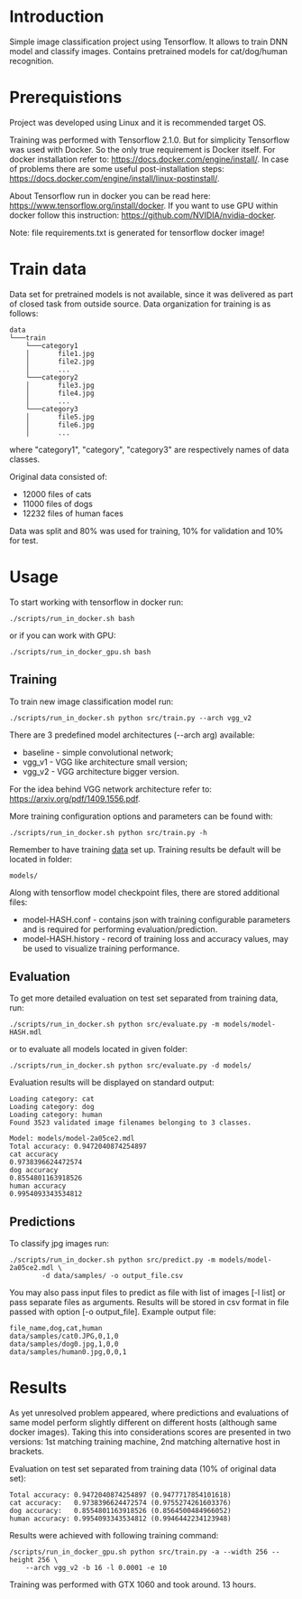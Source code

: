 # Introduction

Simple image classification project using Tensorflow. It allows to train DNN model
and classify images. Contains pretrained models for cat/dog/human recognition.


# Prerequistions

Project was developed using Linux and it is recommended target OS.

Training was performed with Tensorflow 2.1.0. But for simplicity Tensorflow was
used with Docker. So the only true requirement is Docker itself.
For docker installation refer to:
https://docs.docker.com/engine/install/. In case of problems there are some
useful post-installation steps:
https://docs.docker.com/engine/install/linux-postinstall/.

About Tensorflow run in docker you can be read here:
https://www.tensorflow.org/install/docker.
If you want to use GPU within docker follow this instruction:
https://github.com/NVIDIA/nvidia-docker.

Note: file requirements.txt is generated for tensorflow docker image! 


<div id="data"></div>

# Train data

Data set for pretrained models is not available, since it was delivered as part of
closed task from outside source. Data organization for training is as follows:

```
data
└───train
    └───category1
    │       file1.jpg
    │       file2.jpg
    │       ...
    └───category2
    │       file3.jpg
    │       file4.jpg
    │       ...
    └───category3
    │       file5.jpg
    │       file6.jpg
    │       ...   
``` 

where "category1", "category", "category3" are respectively names of data classes.

Original data consisted of:
* 12000 files of cats
* 11000 files of dogs
* 12232 files of human faces

Data was split and 80% was used for training, 10% for validation and 10% for test.


# Usage

To start working with tensorflow in docker run:

```
./scripts/run_in_docker.sh bash
```

or if you can work with GPU:

```
./scripts/run_in_docker_gpu.sh bash
```


## Training

To train new image classification model run:

```
./scripts/run_in_docker.sh python src/train.py --arch vgg_v2
```

There are 3 predefined model architectures (--arch arg) available:

* baseline - simple convolutional network;
* vgg_v1 - VGG like architecture small version;
* vgg_v2 - VGG architecture bigger version.

For the idea behind VGG network architecture refer to:
https://arxiv.org/pdf/1409.1556.pdf.

More training configuration options and parameters can be found with:

```
./scripts/run_in_docker.sh python src/train.py -h

``` 
Remember to have training [data](#data) set up.
Training results be default will be located in folder:

```
models/
```

Along with tensorflow model checkpoint files, there are stored additional files:

* model-HASH.conf - contains json with training configurable parameters and is
required for performing evaluation/prediction.
* model-HASH.history - record of training loss and accuracy values, may be used
to visualize training performance.


## Evaluation

To get more detailed evaluation on test set separated from training data, run:

```
./scripts/run_in_docker.sh python src/evaluate.py -m models/model-HASH.mdl
```

or to evaluate all models located in given folder:

```
./scripts/run_in_docker.sh python src/evaluate.py -d models/
```

Evaluation results will be displayed on standard output:

```
Loading category: cat
Loading category: dog
Loading category: human
Found 3523 validated image filenames belonging to 3 classes.

Model: models/model-2a05ce2.mdl
Total accuracy: 0.9472040874254897
cat accuracy
0.9738396624472574
dog accuracy
0.8554801163918526
human accuracy
0.9954093343534812
```


## Predictions

To classify jpg images run:

```
./scripts/run_in_docker.sh python src/predict.py -m models/model-2a05ce2.mdl \
        -d data/samples/ -o output_file.csv
```

You may also pass input files to predict as file with list of images [-l list] or
pass separate files as arguments. Results will be stored in csv format in file
passed with option [-o output_file]. Example output file:

```
file_name,dog,cat,human
data/samples/cat0.JPG,0,1,0
data/samples/dog0.jpg,1,0,0
data/samples/human0.jpg,0,0,1
```

# Results


As yet unresolved problem appeared, where predictions and evaluations of same model
perform slightly different on different hosts (although same docker images). Taking
this into considerations scores are presented in two versions: 1st matching
training machine, 2nd matching alternative host in brackets.

Evaluation on test set separated from training data (10% of original data set):

```Model: models/model-2a05ce2.mdl
Total accuracy: 0.9472040874254897 (0.9477717854101618)
cat accuracy:   0.9738396624472574 (0.9755274261603376)
dog accuracy:   0.8554801163918526 (0.8564500484966052)
human accuracy: 0.9954093343534812 (0.9946442234123948)
```

Results were achieved with following training command:

```
/scripts/run_in_docker_gpu.sh python src/train.py -a --width 256 --height 256 \
    --arch vgg_v2 -b 16 -l 0.0001 -e 10
```

Training was performed with GTX 1060 and took around. 13 hours.

